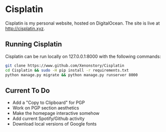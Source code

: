 # Cisplatin

Cisplatin is my personal website, hosted on DigitalOcean. The site is live at http://cisplatin.xyz.

## Running Cisplatin

Cisplatin can be run locally on 127.0.0.1:8000 with the following commands:

```Bash
git clone https://www.github.com/Xenonstory/Cisplatin
cd Cisplatin && sudo -H pip install -r requirements.txt
python manage.py migrate && python manage.py runserver 8000
```

## Current To Do

- Add a "Copy to Clipboard" for PGP                                                
- Work on PGP section aesthetics                                                   
- Make the homepage interactive somehow                                            
- Add current Spotify/Github activity     
- Download local versions of Google fonts
